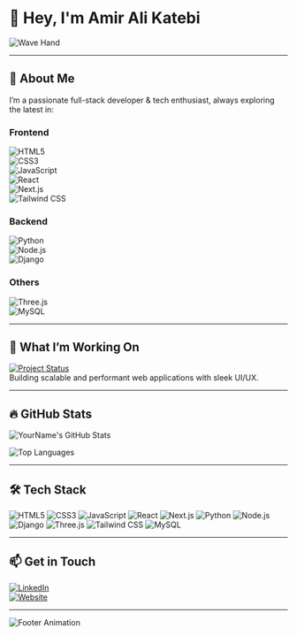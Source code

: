 <!-- Animated Header GIF -->

# 👋 Hey, I'm Amir Ali Katebi

![Wave Hand](https://media.giphy.com/media/hvRJCLFzcasrR4ia7z/giphy.gif)

---

## 🚀 About Me

I’m a passionate full-stack developer & tech enthusiast, always exploring the latest in:

### Frontend  
![HTML5](https://img.shields.io/badge/HTML5-E34F26?style=for-the-badge&logo=html5&logoColor=white)  
![CSS3](https://img.shields.io/badge/CSS3-1572B6?style=for-the-badge&logo=css3&logoColor=white)  
![JavaScript](https://img.shields.io/badge/JavaScript-F7DF1E?style=for-the-badge&logo=javascript&logoColor=black)  
![React](https://img.shields.io/badge/React-61DAFB?style=for-the-badge&logo=react&logoColor=black)  
![Next.js](https://img.shields.io/badge/Next.js-000000?style=for-the-badge&logo=nextdotjs&logoColor=white)  
![Tailwind CSS](https://img.shields.io/badge/Tailwind_CSS-06B6D4?style=for-the-badge&logo=tailwind-css&logoColor=white)

### Backend  
![Python](https://img.shields.io/badge/Python-3776AB?style=for-the-badge&logo=python&logoColor=white)  
![Node.js](https://img.shields.io/badge/Node.js-339933?style=for-the-badge&logo=node.js&logoColor=white)  
![Django](https://img.shields.io/badge/Django-092E20?style=for-the-badge&logo=django&logoColor=white)  

### Others  
![Three.js](https://img.shields.io/badge/Three.js-000000?style=for-the-badge&logo=three.js&logoColor=white)  
![MySQL](https://img.shields.io/badge/MySQL-4479A1?style=for-the-badge&logo=mysql&logoColor=white)  


---

## 🎯 What I’m Working On

[![Project Status](https://img.shields.io/badge/status-active-brightgreen?style=for-the-badge)](https://github.com/yourusername/current-project)  
Building scalable and performant web applications with sleek UI/UX.

---

## 🔥 GitHub Stats

![YourName's GitHub Stats](https://github-readme-stats.vercel.app/api?username=amiralikatebi&show_icons=true&theme=radical&count_private=true&hide_border=true&bg_color=00000000)

![Top Languages](https://github-readme-stats.vercel.app/api/top-langs/?username=amiralikatebi&layout=compact&theme=radical&hide_border=true)


---

## 🛠️ Tech Stack

![HTML5](https://img.shields.io/badge/HTML5-E34F26?style=for-the-badge&logo=html5&logoColor=white)
![CSS3](https://img.shields.io/badge/CSS3-1572B6?style=for-the-badge&logo=css3&logoColor=white)
![JavaScript](https://img.shields.io/badge/JavaScript-F7DF1E?style=for-the-badge&logo=javascript&logoColor=black)
![React](https://img.shields.io/badge/React-61DAFB?style=for-the-badge&logo=react&logoColor=black)
![Next.js](https://img.shields.io/badge/Next.js-000000?style=for-the-badge&logo=nextdotjs&logoColor=white)
![Python](https://img.shields.io/badge/Python-3776AB?style=for-the-badge&logo=python&logoColor=white)
![Node.js](https://img.shields.io/badge/Node.js-339933?style=for-the-badge&logo=node.js&logoColor=white)
![Django](https://img.shields.io/badge/Django-092E20?style=for-the-badge&logo=django&logoColor=white)
![Three.js](https://img.shields.io/badge/Three.js-000000?style=for-the-badge&logo=three.js&logoColor=white)
![Tailwind CSS](https://img.shields.io/badge/Tailwind_CSS-06B6D4?style=for-the-badge&logo=tailwind-css&logoColor=white)
![MySQL](https://img.shields.io/badge/MySQL-4479A1?style=for-the-badge&logo=mysql&logoColor=white)


---

## 📫 Get in Touch

[![LinkedIn](https://img.shields.io/badge/LinkedIn-Connect-blue?style=for-the-badge&logo=linkedin&logoColor=white)](https://www.linkedin.com/in/amirali-katebi-39a794344)  
[![Website](https://img.shields.io/badge/Website-Visit-green?style=for-the-badge&logo=google-chrome&logoColor=white)](https://amiralikatebi.ir)

---

![Footer Animation](https://media.giphy.com/media/xT0xeJpnrWC4XWblEk/giphy.gif)
